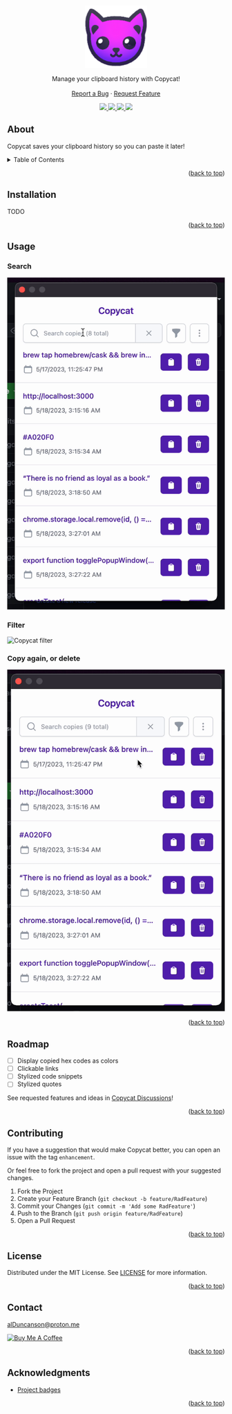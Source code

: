 <div id="top"></div>

<br />
<div align="center">
  <a href="https://github.com/alDuncanson/Copycat">
    <img src="public/icons/icon128.png" alt="Logo" height="144">
  </a>
  <p align="center">
    Manage your clipboard history with Copycat!
    <br />
    <br />
    <a href="https://github.com/alDuncanson/cuppa/issues">Report a Bug</a>
    ·
    <a href="https://github.com/alDuncanson/cuppa/issues">Request Feature</a>
  </p>
</div>

<!-- Badges -->
<div align="center">
	<a href="https://github.com/alDuncanson/Copycat/issues">
    <img src="https://img.shields.io/github/issues/alDuncanson/Copycat">
  </a>
	<a href="https://github.com/alDuncanson/Copycat/blob/main/LICENSE">
    <img src="https://img.shields.io/github/license/alDuncanson/Copycat">
  </a>
	<a href="https://github.com/alDuncanson/Copycat">
    <img src="https://img.shields.io/github/stars/alDuncanson/Copycat">
  </a>
	<a href="https://github.com/sponsors/alDuncanson">
		<img src="https://img.shields.io/github/sponsors/alDuncanson">
	</a>
</div>

## About

Copycat saves your clipboard history so you can paste it later!

<details>
  <summary>Table of Contents</summary>
  <ol>
    <li><a href="#about">About</a></li>
		<li><a href="#installation">Installation</a></li>
    <li><a href="#usage">Usage</a></li>
    <li><a href="#roadmap">Roadmap</a></li>
    <li><a href="#contributing">Contributing</a></li>
    <li><a href="#license">License</a></li>
    <li><a href="#contact">Contact</a></li>
    <li><a href="#acknowledgments">Acknowledgments</a></li>
  </ol>
</details>

<p align="right">(<a href="#top">back to top</a>)</p>

## Installation

TODO

<p align="right">(<a href="#top">back to top</a>)</p>

## Usage

### Search

![Copycat search](content/search.gif)

### Filter

![Copycat filter](content/filter.gif)

### Copy again, or delete

![Copy again or delete a copy](content/copy_and_delete.gif)

<p align="right">(<a href="#top">back to top</a>)</p>

## Roadmap

- [ ] Display copied hex codes as colors
- [ ] Clickable links
- [ ] Stylized code snippets
- [ ] Stylized quotes

See requested features and ideas in [Copycat Discussions](https://github.com/alDuncanson/Copycat/discussions/categories/ideas)!

<p align="right">(<a href="#top">back to top</a>)</p>

## Contributing

If you have a suggestion that would make Copycat better, you can open an issue with the tag `enhancement`.

Or feel free to fork the project and open a pull request with your suggested changes.

1. Fork the Project
2. Create your Feature Branch (`git checkout -b feature/RadFeature`)
3. Commit your Changes (`git commit -m 'Add some RadFeature'`)
4. Push to the Branch (`git push origin feature/RadFeature`)
5. Open a Pull Request

<p align="right">(<a href="#top">back to top</a>)</p>

## License

Distributed under the MIT License. See [LICENSE](https://github.com/alDuncanson/Copycat/blob/main/LICENSE) for more information.

<p align="right">(<a href="#top">back to top</a>)</p>

## Contact

alDuncanson@proton.me

<a href='https://www.buymeacoffee.com/alduncanson' target='_blank'><img src='https://cdn.buymeacoffee.com/buttons/default-orange.png' alt='Buy Me A Coffee' height='34' width='144'></a>

<p align="right">(<a href="#top">back to top</a>)</p>

## Acknowledgments

- [Project badges](https://shields.io)

<p align="right">(<a href="#top">back to top</a>)</p>
